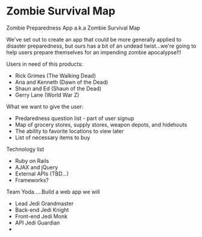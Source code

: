 Zombie Survival Map
==========

Zombie Preparedness App a.k.a Zombie Survival Map

We've set out to create an app that could be more generally applied to disaster preparedness, but ours has a bit of an undead twist...we're going to help users prepare themselves for an impending zombie apocalypse!!! 

Users in need of this products:
- Rick Grimes (The Walking Dead) 
- Ana and Kenneth (Dawn of the Dead) 
- Shaun and Ed (Shaun of the Dead)
- Gerry Lane (World War Z) 

What we want to give the user:
- Predaredness question list - part of user signup 
- Map of grocery stores, supply stores, weapon depots, and hidehouts
- The ability to favorite locations to view later
- List of necessary items to buy

Technology list
- Ruby on Rails
- AJAX and jQuery
- External APIs (TBD...)
- Frameworks? 

Team Yoda.....Build a web app we will
- Lead Jedi Grandmaster 
- Back-end Jedi Knight
- Front-end Jedi Monk
- API Jedi Guardian
- 




